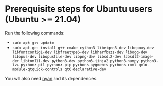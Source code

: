 # Prerequisite steps for Ubuntu users (Ubuntu >= 21.04)

Run the following commands:

 - `sudo apt-get update`
 - `sudo apt-get install g++ cmake cython3 libeigen3-dev libepoxy-dev libfontconfig1-dev libfreetype6-dev libharfbuzz-dev libogg-dev libopus-dev libopusfile-dev libpng-dev libsdl2-dev libsdl2-image-dev libtoml11-dev python3-dev python3-jinja2 python3-numpy python3-lz4 python3-pil python3-pip python3-pygments python3-toml qml6-module-qtquick-controls qt6-declarative-dev`

You will also need [nyan](https://github.com/SFTtech/nyan/blob/master/doc/building.md) and its dependencies.
